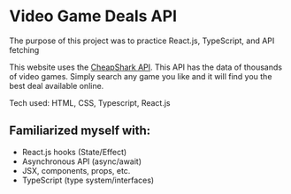 # Video Game Deals API

The purpose of this project was to practice React.js, TypeScript, and API fetching

This website uses the [CheapShark API](https://apidocs.cheapshark.com/). This API has the data of thousands of video games. Simply search any game you like and it will find you the best deal available online.

Tech used: HTML, CSS, Typescript, React.js 

## Familiarized myself with:
- React.js hooks (State/Effect)
- Asynchronous API (async/await)
- JSX, components, props, etc.
- TypeScript (type system/interfaces)